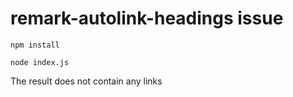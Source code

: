 # remark-autolink-headings issue

```
npm install

node index.js
```

The result does not contain any links
